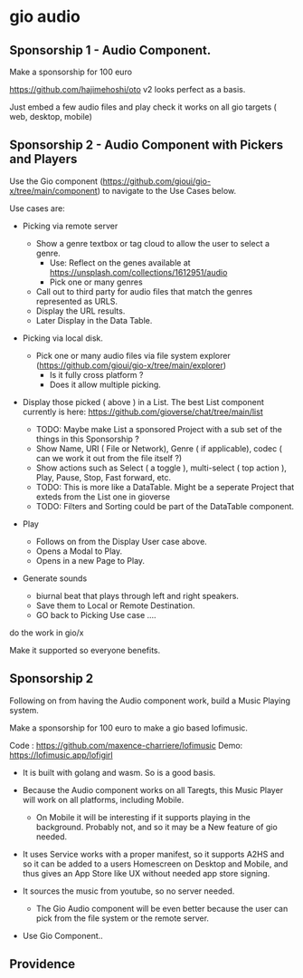 # gio audio


## Sponsorship 1 - Audio Component.

Make a sponsorship for 100 euro

https://github.com/hajimehoshi/oto v2 looks perfect as a basis.

Just embed a few audio files and play 
check it works on all gio targets ( web, desktop, mobile)


## Sponsorship 2 - Audio Component with Pickers and Players

Use the Gio component (https://github.com/gioui/gio-x/tree/main/component) to navigate to the Use Cases below.

Use cases are:

- Picking via remote server
  - Show a genre textbox or tag cloud to allow the user to select a genre. 
    - Use: Reflect on the genes available at https://unsplash.com/collections/1612951/audio
     - Pick one or many genres
  - Call out to third party for audio files that match the genres represented as URLS. 
  - Display the URL results.
  - Later Display in the Data Table.
 

- Picking via local disk.
  - Pick one or many audio files via file system explorer (https://github.com/gioui/gio-x/tree/main/explorer)
    - Is it fully cross platform ?
    - Does it allow multiple picking.
  
- Display those picked ( above ) in a List. The best List component currently is here: https://github.com/gioverse/chat/tree/main/list
  - TODO: Maybe make List a sponsored Project with a sub set of the things in this Sponsorship ?
  - Show Name, URI ( File or Network), Genre ( if applicable), codec ( can we work it out from the file itself ?)
  - Show actions such as Select ( a toggle ), multi-select ( top action ), Play, Pause, Stop, Fast forward, etc.
  - TODO: This is more like a DataTable. Might be a seperate Project that exteds from the List one in gioverse
  - TODO: Filters and Sorting could be part of the DataTable component.

- Play
  - Follows on from the Display User case above.
  - Opens a Modal to Play.
  - Opens in a new Page to Play.

- Generate sounds
  - biurnal beat that plays through left and right speakers.
  - Save them to Local or Remote Destination.
  - GO back to Picking Use case ....
  
do the work in gio/x

Make it supported so everyone benefits.

## Sponsorship 2

Following on from having the Audio component work, build a Music Playing system.

Make a sponsorship for 100 euro to make a gio based lofimusic.

Code : https://github.com/maxence-charriere/lofimusic
Demo: https://lofimusic.app/lofigirl

- It is built with golang and wasm. So is a good basis.

- Because the Audio component works on all Taregts, this Music Player will work on all platforms, including Mobile.
  - On Mobile it will be interesting if it supports playing in the background. Probably not, and so it may be a New feature of gio needed.

- It uses Service works with a proper manifest, so it supports A2HS and so it can be added to a users Homescreen on Desktop and Mobile, and thus gives an App Store  like UX without needed app store signing.

- It sources the music from youtube, so no server needed.
  - The Gio Audio component will be even better because the user can pick from the file system or the remote server.

- Use Gio Component..

## Providence





